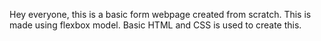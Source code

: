 <p>Hey everyone, this is a basic form webpage created from scratch. This is made using flexbox model. Basic HTML and CSS is used to create this.</p>
